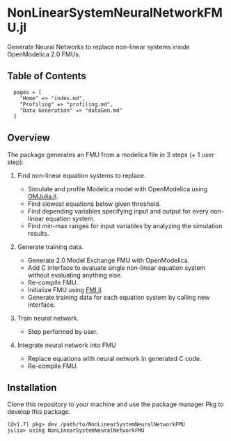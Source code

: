 # NonLinearSystemNeuralNetworkFMU.jl

Generate Neural Networks to replace non-linear systems inside OpenModelica 2.0 FMUs.

## Table of Contents
```@contents
  pages = [
    "Home" => "index.md",
    "Profiling" => "profiling.md",
    "Data Generation" => "dataGen.md"
  ]
```

## Overview

The package generates an FMU from a modelica file in 3 steps (+ 1 user step):

  1. Find non-linear equation systems to replace.

      * Simulate and profile Modelica model with OpenModelica using
        [OMJulia.jl](https://github.com/OpenModelica/OMJulia.jl).
      * Find slowest equations below given threshold.
      * Find depending variables specifying input and output for every
        non-linear equation system.
      * Find min-max ranges for input variables by analyzing the simulation results.

  2. Generate training data.

      * Generate 2.0 Model Exchange FMU with OpenModelica.
      * Add C interface to evaluate single non-linear equation system without evaluating anything else.
      * Re-compile FMU.
      * Initialize FMU using [FMI.jl](https://github.com/ThummeTo/FMI.jl).
      * Generate training data for each equation system by calling new interface.

  3. Train neural network.

      * Step performed by user.

  4. Integrate neural network into FMU

      * Replace equations with neural network in generated C code.
      * Re-compile FMU.

## Installation

Clone this repository to your machine and use the package manager Pkg to develop this package.

```julia-repl
(@v1.7) pkg> dev /path/to/NonLinearSystemNeuralNetworkFMU
julia> using NonLinearSystemNeuralNetworkFMU
```
